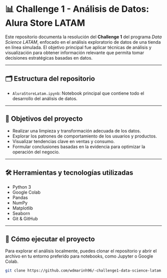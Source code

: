 # 📊 Challenge 1 - Análisis de Datos: Alura Store LATAM

Este repositorio documenta la resolución del **Challenge 1** del programa *Data Science LATAM*, enfocado en el análisis exploratorio de datos de una tienda en línea simulada. El objetivo principal fue aplicar técnicas de análisis y visualización para obtener información relevante que permita tomar decisiones estratégicas basadas en datos.

---

## 🗂️ Estructura del repositorio

- `AluraStoreLatam.ipynb`: Notebook principal que contiene todo el desarrollo del análisis de datos.

---

## 🎯 Objetivos del proyecto

- Realizar una limpieza y transformación adecuada de los datos.
- Explorar los patrones de comportamiento de los usuarios y productos.
- Visualizar tendencias clave en ventas y consumo.
- Formular conclusiones basadas en la evidencia para optimizar la operación del negocio.

---

## 🛠️ Herramientas y tecnologías utilizadas

- Python 3
- Google Colab
- Pandas
- NumPy
- Matplotlib
- Seaborn
- Git & GitHub

---

## 🚀 Cómo ejecutar el proyecto

Para explorar el análisis localmente, puedes clonar el repositorio y abrir el archivo en tu entorno preferido para notebooks, como Jupyter o Google Colab.

```bash
git clone https://github.com/wdmarinh96/-challenge1-data-science-latam.git

